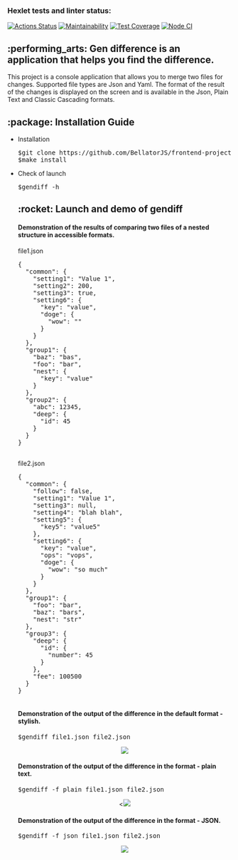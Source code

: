 ### Hexlet tests and linter status:
[![Actions Status](https://github.com/BellatorJS/frontend-project-lvl2/workflows/hexlet-check/badge.svg)](https://github.com/BellatorJS/frontend-project-lvl2/actions)
[![Maintainability](https://api.codeclimate.com/v1/badges/a0936b3fc770739f134b/maintainability)](https://codeclimate.com/github/BellatorJS/frontend-project-lvl2/maintainability)
[![Test Coverage](https://api.codeclimate.com/v1/badges/a0936b3fc770739f134b/test_coverage)](https://codeclimate.com/github/BellatorJS/frontend-project-lvl2/test_coverage)
[![Node CI](https://github.com/BellatorJS/frontend-project-lvl2/actions/workflows/nodejs.yml/badge.svg)](https://github.com/BellatorJS/frontend-project-lvl2/actions/workflows/nodejs.yml)

<h2>:performing_arts: Gen difference is an application that helps you find the difference. </h2>
	<p>This project is a console application that allows you to merge two files for changes. Supported file types are Json and Yaml. The format of the result of the changes is displayed on the screen and is available in the Json, Plain Text and Classic Cascading formats.</p>
	
	
<h2>:package: Installation Guide </h2>
		<ul>
		  <li> 
		  	<p>Installation</p>
		  	</li>
		  	<pre>$git clone https://github.com/BellatorJS/frontend-project-lvl2</br>$make install</pre>
		  <li> <p>Check of launch </p>
		  	</li>
		  	<pre>$gendiff -h</pre>
<h2> :rocket: Launch and demo of gendiff</h2>
<h4> Demonstration of the results of comparing two files of a nested structure in accessible formats.	</h4>
	<p>file1.json</p>
		<pre>
{
  "common": {
    "setting1": "Value 1",
    "setting2": 200,
    "setting3": true,
    "setting6": {
      "key": "value",
      "doge": {
        "wow": ""
      }
    }
  },
  "group1": {
    "baz": "bas",
    "foo": "bar",
    "nest": {
      "key": "value"
    }
  },
  "group2": {
    "abc": 12345,
    "deep": {
      "id": 45
    }
  }
}
  		</pre>
  	<p>file2.json</p>
	<pre>
{
  "common": {
    "follow": false,
    "setting1": "Value 1",
    "setting3": null,
    "setting4": "blah blah",
    "setting5": {
      "key5": "value5"
    },
    "setting6": {
      "key": "value",
      "ops": "vops",
      "doge": {
        "wow": "so much"
      }
    }
  },
  "group1": {
    "foo": "bar",
    "baz": "bars",
    "nest": "str"
  },
  "group3": {
    "deep": {
      "id": {
        "number": 45
      }
    },
    "fee": 100500
  }
}
  	</pre>
	<h4> Demonstration of the output of the difference in the default format - stylish.</h4>
	<pre>$gendiff file1.json file2.json</pre>
		<p align="center">
		<a href="https://asciinema.org/a/timHKfzx20BhNOWcbqVMZrhlI" target="_blank"><img src="https://asciinema.org/a/timHKfzx20BhNOWcbqVMZrhlI.svg" /></a>
		</p>
	<h4> Demonstration of the output of the difference in the format - plain text.</h4>
	<pre>$gendiff -f plain file1.json file2.json</pre>
		<p align="center">
		<<a href="https://asciinema.org/a/tHdpW0m6LBnniY84pEjfpxrSv" target="_blank"><img src="https://asciinema.org/a/tHdpW0m6LBnniY84pEjfpxrSv.svg" /></a>
		</p>
	<h4> Demonstration of the output of the difference in the format - JSON.</h4>
	<pre>$gendiff -f json file1.json file2.json</pre>
		<p align="center">
		<a href="https://asciinema.org/a/mvMM58jt6Q0ltWnVnCbw5HAY9" target="_blank"><img src="https://asciinema.org/a/mvMM58jt6Q0ltWnVnCbw5HAY9.svg" /></a>
		</p>

